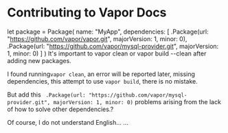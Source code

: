 # Contributing to Vapor Docs



let package = Package(
    name: "MyApp",
    dependencies: [
        .Package(url: "https://github.com/vapor/vapor.git", majorVersion: 1, minor: 0),
        .Package(url: "https://github.com/vapor/mysql-provider.git", majorVersion: 1, minor: 0)
    ]
)
It's important to vapor clean or vapor build --clean after adding new packages.



I found running`vapor clean`, an error will be reported later, missing dependencies, this attempt to use ``vapor build``, there is no mistake.


But add this  ` .Package(url: "https://github.com/vapor/mysql-provider.git", majorVersion: 1, minor: 0)`
problems arising from the lack of how to solve other dependencies.?

Of course, I do not understand English... ...

